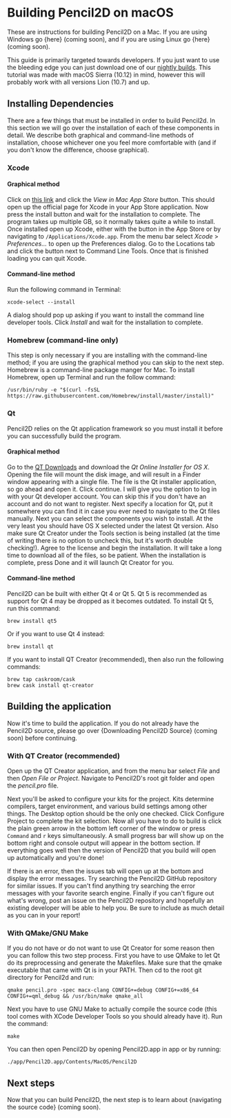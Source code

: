 # Building Pencil2D on macOS

These are instructions for building Pencil2D on a Mac. If you are using Windows go {here} (coming soon), and if you are using Linux go {here} (coming soon).

This guide is primarily targeted towards developers. If you just want to use the bleeding edge you can just download one of our [nightly builds](https://drive.google.com/drive/folders/0BxdcdOiOmg-CcWhLazdKR1oydHM). This tutorial was made with macOS Sierra (10.12) in mind, however this will probably work with all versions Lion (10.7) and up.

## Installing Dependencies

There are a few things that must be installed in order to build Pencil2d. In this section we will go over the installation of each of these components in detail. We describe both graphical and command-line methods of installation, choose whichever one you feel more comfortable with (and if you don't know the difference, choose graphical).

### Xcode

#### Graphical method

Click on [this link](https://itunes.apple.com/ca/app/xcode/id497799835) and click the *View in Mac App Store* button. This should open up the official page for Xcode in your App Store application. Now press the install button and wait for the installation to complete. The program takes up multiple GB, so it normally takes quite a while to install. Once installed open up Xcode, either with the button in the App Store or by navigating to `/Applications/Xcode.app`. From the menu bar select *Xcode* > *Preferences...* to open up the Preferences dialog. Go to the Locations tab and click the button next to Command Line Tools. Once that is finished loading you can quit Xcode.

#### Command-line method

Run the following command in Terminal:

    xcode-select --install

A dialog should pop up asking if you want to install the command line developer tools. Click *Install* and wait for the installation to complete.

### Homebrew (command-line only)

This step is only necessary if you are installing with the command-line method; if you are using the graphical method you can skip to the next step. Homebrew is a command-line package manger for Mac. To install Homebrew, open up Terminal and run the follow command:

    /usr/bin/ruby -e "$(curl -fsSL https://raw.githubusercontent.com/Homebrew/install/master/install)"

### Qt

Pencil2D relies on the Qt application framework so you must install it before you can successfully build the program.

#### Graphical method

Go to the [QT Downloads](https://www.qt.io/download-open-source/) and download the *Qt Online Installer for OS X*. Opening the file will mount the disk image, and will result in a Finder window appearing with a single file. The file is the Qt installer application, so go ahead and open it. Click continue. I will give you the option to log in with your Qt developer account. You can skip this if you don't have an account and do not want to register. Next specify a location for Qt, put it somewhere you can find it in case you ever need to navigate to the Qt files manually. Next you can select the components you wish to install. At the very least you should have OS X selected under the latest Qt version. Also make sure Qt Creator under the Tools section is being installed (at the time of writing there is no option to uncheck this, but it's worth double checking!). Agree to the license and begin the installation. It will take a long time to download all of the files, so be patient. When the installation is complete, press Done and it will launch Qt Creator for you.

#### Command-line method

Pencil2D can be built with either Qt 4 or Qt 5. Qt 5 is recommended as support for Qt 4 may be dropped as it becomes outdated. To install Qt 5, run this command:

    brew install qt5

Or if you want to use Qt 4 instead:

    brew install qt

If you want to install QT Creator (recommended), then also run the following commands:

    brew tap caskroom/cask
    brew cask install qt-creator

## Building the application

Now it's time to build the application. If you do not already have the Pencil2D source, please go over {Downloading Pencil2D Source} (coming soon) before continuing.

### With QT Creator (recommended)

Open up the QT Creator application, and from the menu bar select *File* and then *Open File or Project*. Navigate to Pencil2D's root git folder and open the *pencil.pro* file. 

Next you'll be asked to configure your kits for the project. Kits determine compilers, target environment, and various build settings among other things. The Desktop option should be the only one checked. Click Configure Project to complete the kit selection. Now all you have to do to build is click the plain green arrow in the bottom left corner of the window or press `Command` and `r` keys simultaneously. A small progress bar will show up on the bottom right and console output will appear in the bottom section. If everything goes well then the version of Pencil2D that you build will open up automatically and you're done!

If there is an error, then the issues tab will open up at the bottom and display the error messages. Try searching the Pencil2D GitHub repository for similar issues. If you can't find anything try searching the error messages with your favorite search engine. Finally if you can't figure out what's wrong, post an issue on the Pencil2D repository and hopefully an existing developer will be able to help you. Be sure to include as much detail as you can in your report!

### With QMake/GNU Make

If you do not have or do not want to use Qt Creator for some reason then you can follow this two step process. First you have to use QMake to let Qt do its preprocessing and generate the Makefiles. Make sure that the qmake executable that came with Qt is in your PATH. Then cd to the root git directory for Pencil2d and run:

    qmake pencil.pro -spec macx-clang CONFIG+=debug CONFIG+=x86_64 CONFIG+=qml_debug && /usr/bin/make qmake_all

Next you have to use GNU Make to actually compile the source code (this tool comes with XCode Developer Tools so you should already have it). Run the command:

    make

You can then open Pencil2D by opening Pencil2D.app in app or by running:

    ./app/Pencil2D.app/Contents/MacOS/Pencil2D

## Next steps

Now that you can build Pencil2D, the next step is to learn about {navigating the source code} (coming soon).
